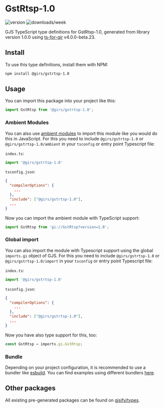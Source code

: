 
# GstRtsp-1.0

![version](https://img.shields.io/npm/v/@girs/gstrtsp-1.0)
![downloads/week](https://img.shields.io/npm/dw/@girs/gstrtsp-1.0)


GJS TypeScript type definitions for GstRtsp-1.0, generated from library version 1.0.0 using [ts-for-gir](https://github.com/gjsify/ts-for-gir) v4.0.0-beta.23.


## Install

To use this type definitions, install them with NPM:
```bash
npm install @girs/gstrtsp-1.0
```

## Usage

You can import this package into your project like this:
```ts
import GstRtsp from '@girs/gstrtsp-1.0';
```

### Ambient Modules

You can also use [ambient modules](https://github.com/gjsify/ts-for-gir/tree/main/packages/cli#ambient-modules) to import this module like you would do this in JavaScript.
For this you need to include `@girs/gstrtsp-1.0` or `@girs/gstrtsp-1.0/ambient` in your `tsconfig` or entry point Typescript file:

`index.ts`:
```ts
import '@girs/gstrtsp-1.0'
```

`tsconfig.json`:
```json
{
  "compilerOptions": {
    ...
  },
  "include": ["@girs/gstrtsp-1.0"],
  ...
}
```

Now you can import the ambient module with TypeScript support: 

```ts
import GstRtsp from 'gi://GstRtsp?version=1.0';
```

### Global import

You can also import the module with Typescript support using the global `imports.gi` object of GJS.
For this you need to include `@girs/gstrtsp-1.0` or `@girs/gstrtsp-1.0/import` in your `tsconfig` or entry point Typescript file:

`index.ts`:
```ts
import '@girs/gstrtsp-1.0'
```

`tsconfig.json`:
```json
{
  "compilerOptions": {
    ...
  },
  "include": ["@girs/gstrtsp-1.0"],
  ...
}
```

Now you have also type support for this, too:

```ts
const GstRtsp = imports.gi.GstRtsp;
```

### Bundle

Depending on your project configuration, it is recommended to use a bundler like [esbuild](https://esbuild.github.io/). You can find examples using different bundlers [here](https://github.com/gjsify/ts-for-gir/tree/main/examples).

## Other packages

All existing pre-generated packages can be found on [gjsify/types](https://github.com/gjsify/types).

